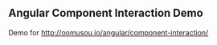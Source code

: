 ## Angular Component Interaction Demo                   

Demo for http://oomusou.io/angular/component-interaction/

